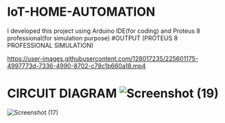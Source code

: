 # IoT-HOME-AUTOMATION
I developed this project using Arduino IDE(for coding) and Proteus 8 professional(for simulation purpose)
#OUTPUT (PROTEUS 8 PROFESSIONAL SIMULATION)

https://user-images.githubusercontent.com/128017235/225601175-4997773d-7336-4990-8702-c78c1b660a18.mp4

# CIRCUIT DIAGRAM ![Screenshot (19)](https://user-images.githubusercontent.com/128017235/225602643-4b536f27-dc65-44a9-bad9-9bdc84f41385.png)
![Screenshot (17)](https://user-images.githubusercontent.com/128017235/225602682-837de724-efd3-471f-a933-09a6f90492ff.png)
